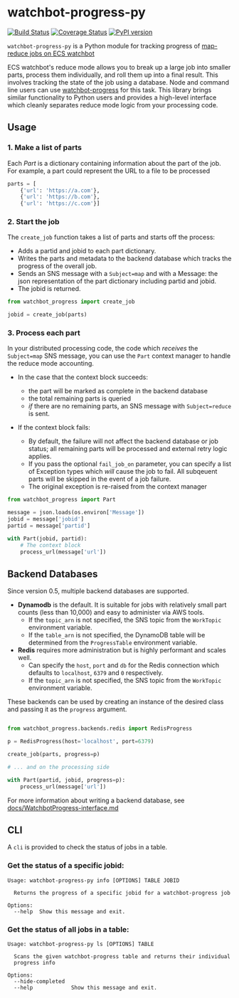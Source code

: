 # watchbot-progress-py

[![Build Status](https://travis-ci.org/mapbox/watchbot-progress-py.svg?branch=master)](https://travis-ci.org/mapbox/watchbot-progress-py)
[![Coverage Status](https://coveralls.io/repos/github/mapbox/watchbot-progress-py/badge.svg)](https://coveralls.io/github/mapbox/watchbot-progress-py)
[![PyPI version](https://badge.fury.io/py/watchbot-progress.svg)](https://badge.fury.io/py/watchbot-progress)

`watchbot-progress-py` is a Python module for tracking progress of [map-reduce jobs on ECS watchbot](https://github.com/mapbox/ecs-watchbot/blob/master/docs/reduce-mode.md)

ECS watchbot's reduce mode allows you to break up a large job into smaller parts, process them individually, and roll them up into a final result. This involves tracking the state of the job using a database. Node and command line users can use [watchbot-progress](https://github.com/mapbox/watchbot-progress) for this task. This library brings similar functionality to Python users and provides a high-level interface which cleanly separates reduce mode logic from your processing code.

## Usage

### 1. Make a list of parts

Each *Part* is a dictionary containing information about the part of the job. For example, a part could represent the URL to a file to be processed

```python
parts = [
    {'url': 'https://a.com'},
    {'url': 'https://b.com'},
    {'url': 'https://c.com'}]
```

### 2. Start the job


The `create_job` function takes a list of parts and starts off the process:

* Adds a partid and jobid to each part dictionary.
* Writes the parts and metadata to the backend database which tracks the progress of the overall job.
* Sends an SNS message with a `Subject=map` and with a Message: the json representation of the part dictionary including partid and jobid.
* The jobid is returned.


```python
from watchbot_progress import create_job

jobid = create_job(parts)
```

### 3. Process each part

In your distributed processing code, the code which *receives* the `Subject=map` SNS message,
you can use the `Part` context manager to handle the reduce mode accounting.

* In the case that the context block succeeds:
    * the part will be marked as complete in the backend database
    * the total remaining parts is queried
    * *if* there are no remaining parts, an SNS message with `Subject=reduce` is sent.

* If the context block fails:
    * By default, the failure will not affect the backend database or job status; all remaining parts will be processed and external retry logic applies.
    * If you pass the optional `fail_job_on` parameter, you can specify a list of Exception types which *will* cause the job to fail. All subqeuent parts will be skipped in the event of a job failure.
    * The original exception is re-raised from the context manager

```python
from watchbot_progress import Part

message = json.loads(os.environ['Message'])
jobid = message['jobid']
partid = message['partid']

with Part(jobid, partid):
    # The context block
    process_url(message['url'])
```


## Backend Databases

Since version 0.5, multiple backend databases are supported.

* **Dynamodb** is the default. It is suitable for jobs with relatively small part counts (less than 10,000) and easy to administer via AWS tools.
    - If the `topic_arn` is not specified, the SNS topic from the `WorkTopic` environment variable.
    - If the `table_arn` is not specified, the DynamoDB table will be determined from the `ProgressTable` environment variable.
* **Redis** requires more administration but is highly performant and scales well.
    - Can specify the `host`, `port` and `db` for the Redis connection which defaults to `localhost`, `6379` and `0` respectively.
    - If the `topic_arn` is not specified, the SNS topic from the `WorkTopic` environment variable.

These backends can be used by creating an instance of the desired class and passing it as the `progress` argument.

```python

from watchbot_progress.backends.redis import RedisProgress

p = RedisProgress(host='localhost', port=6379)

create_job(parts, progress=p)

# ... and on the processing side

with Part(partid, jobid, progress=p):
    process_url(message['url'])
```

For more information about writing a backend database, see [docs/WatchbotProgress-interface.md](docs/WatchbotProgress-interface.md)


## CLI

A `cli` is provided to check the status of jobs in a table.

### Get the status of a specific jobid:
```
Usage: watchbot-progress-py info [OPTIONS] TABLE JOBID

  Returns the progress of a specific jobid for a watchbot-progress job

Options:
  --help  Show this message and exit.
```

### Get the status of all jobs in a table:
```
Usage: watchbot-progress-py ls [OPTIONS] TABLE

  Scans the given watchbot-progress table and returns their individual
  progress info

Options:
  --hide-completed
  --help            Show this message and exit.
```
